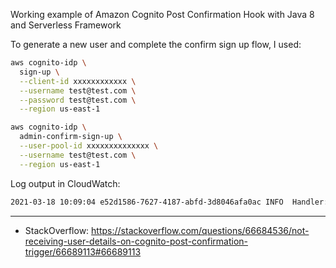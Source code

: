 Working example of Amazon Cognito Post Confirmation Hook with Java 8 and Serverless Framework

To generate a new user and complete the confirm sign up flow, I used:

```bash
aws cognito-idp \
  sign-up \
  --client-id xxxxxxxxxxxx \
  --username test@test.com \
  --password test@test.com \
  --region us-east-1

aws cognito-idp \
  admin-confirm-sign-up \
  --user-pool-id xxxxxxxxxxxxxx \
  --username test@test.com \
  --region us-east-1
```

Log output in CloudWatch:

```bash
2021-03-18 10:09:04 e52d1586-7627-4187-abfd-3d8046afa0ac INFO  Handler:18 - received: {version=1, region=us-east-1, userPoolId=us-east-1_AKn4tsX5C, userName=10axxx-7dxx-4xxx-xxx1-2xxxxxxxxx, callerContext={awsSdkVersion=aws-sdk-unknown-unknown, clientId=null}, triggerSource=PostConfirmation_ConfirmSignUp, request={userAttributes={sub=10axxx-7dxx-4xxx-xxx1-2xxxxxxxxx, cognito:email_alias=test@test.com, cognito:user_status=CONFIRMED, email_verified=false, email=test@test.com}}, response={}}
```

---

- StackOverflow: https://stackoverflow.com/questions/66684536/not-receiving-user-details-on-cognito-post-confirmation-trigger/66689113#66689113
